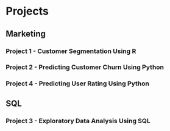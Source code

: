 # Projects
## Marketing
### Project 1 - Customer Segmentation Using R
### Project 2 - Predicting Customer Churn Using Python
### Project 4 - Predicting User Rating Using Python
## SQL
### Project 3 - Exploratory Data Analysis Using SQL
